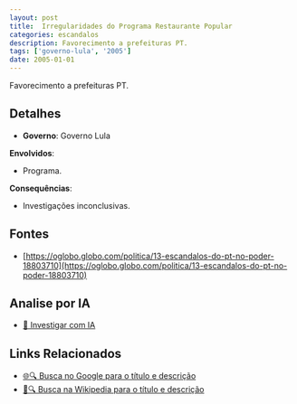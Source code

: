 ```yaml
---
layout: post
title:  Irregularidades do Programa Restaurante Popular
categories: escandalos
description: Favorecimento a prefeituras PT.
tags: ['governo-lula', '2005']
date: 2005-01-01
---
```


Favorecimento a prefeituras PT.

## Detalhes
- **Governo**: Governo Lula

**Envolvidos**:
- Programa.


**Consequências**:
- Investigações inconclusivas.


## Fontes
- [https://oglobo.globo.com/politica/13-escandalos-do-pt-no-poder-18803710](https://oglobo.globo.com/politica/13-escandalos-do-pt-no-poder-18803710)


## Analise por IA
- [🤖 Investigar com IA](https://www.perplexity.ai/search?q=Irregularidades%20do%20Programa%20Restaurante%20Popular%20Favorecimento%20a%20prefeituras%20PT.%20Governo%20Lula)

## Links Relacionados
- [🌐🔍 Busca no Google para o título e descrição](https://www.google.com/search?q=Irregularidades%20do%20Programa%20Restaurante%20Popular%20Favorecimento%20a%20prefeituras%20PT.%20Governo%20Lula)
- [📖🔍 Busca na Wikipedia para o título e descrição](https://pt.wikipedia.org/w/index.php?search=Irregularidades%20do%20Programa%20Restaurante%20Popular%20Favorecimento%20a%20prefeituras%20PT.%20Governo%20Lula)


